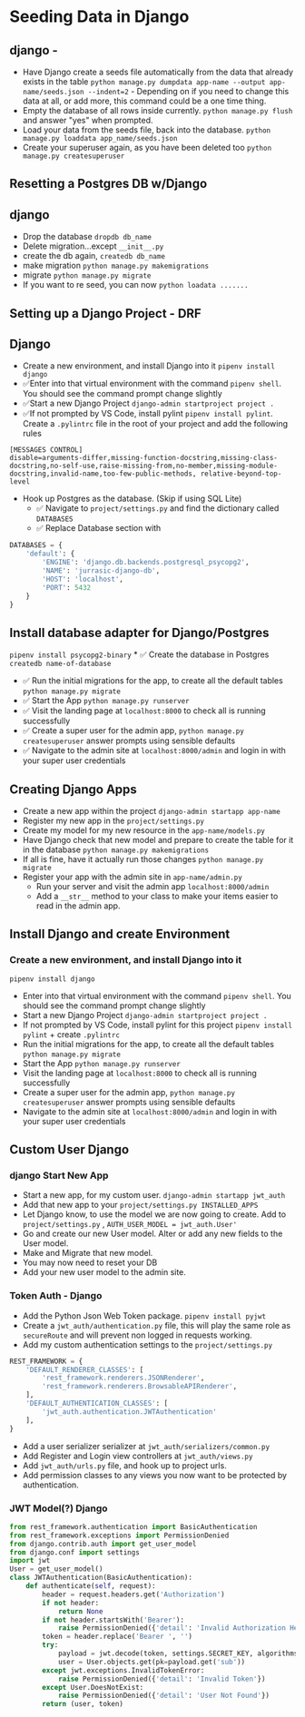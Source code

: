 # Seeding Data in Django

## django -

- Have Django create a seeds file automatically from the data that already exists in the table `python manage.py dumpdata app-name --output app-name/seeds.json --indent=2` - Depending on if you need to change this data at all, or add more, this command could be a one time thing.
- Empty the database of all rows inside currently. `python manage.py flush` and answer "yes" when prompted.
- Load your data from the seeds file, back into the database. `python manage.py loaddata app_name/seeds.json`
- Create your superuser again, as you have been deleted too `python manage.py createsuperuser`

## Resetting a Postgres DB w/Django

## django

- Drop the database `dropdb db_name`
- Delete migration...except `__init__.py`
- create the db again, `createdb db_name`
- make migration `python manage.py makemigrations`
- migrate `python manage.py migrate`
- If you want to re seed, you can now `python loadata .......`

## Setting up a Django Project - DRF

## Django

- Create a new environment, and install Django into it `pipenv install django`
- ✅Enter into that virtual environment with the command `pipenv shell`. You should see the command prompt change slightly
- ✅Start a new Django Project `django-admin startproject project .`
- ✅If not prompted by VS Code, install pylint `pipenv install pylint`. Create a `.pylintrc` file in the root of your project and add the following rules

```.pylint
[MESSAGES CONTROL]
disable=arguments-differ,missing-function-docstring,missing-class-docstring,no-self-use,raise-missing-from,no-member,missing-module-docstring,invalid-name,too-few-public-methods, relative-beyond-top-level
```

- Hook up Postgres as the database. (Skip if using SQL Lite)
  - ✅ Navigate to `project/settings.py` and find the dictionary called `DATABASES`
  - ✅ Replace Database section with

```python
DATABASES = {
    'default': {
        'ENGINE': 'django.db.backends.postgresql_psycopg2',
        'NAME': 'jurrasic-django-db',
        'HOST': 'localhost',
        'PORT': 5432
    }
}
```

## Install database adapter for Django/Postgres  

```pipenv install psycopg2-binary```
    *   ✅ Create the database in Postgres `createdb name-of-database`

- ✅ Run the initial migrations for the app, to create all the default tables `python manage.py migrate`
- ✅ Start the App `python manage.py runserver`
- ✅ Visit the landing page at `localhost:8000` to check all is running successfully
- ✅ Create a super user for the admin app, `python manage.py createsuperuser` answer prompts using sensible defaults
- ✅ Navigate to the admin site at `localhost:8000/admin` and login in with your super user credentials

## Creating Django Apps

- Create a new app within the project `django-admin startapp app-name`
- Register my new app in the `project/settings.py`
- Create my model for my new resource in the `app-name/models.py`
- Have Django check that new model and prepare to create the table for it in the database `python manage.py makemigrations`
- If all is fine, have it actually run those changes `python manage.py migrate`
- Register your app with the admin site in `app-name/admin.py`
  - Run your server and visit the admin app `localhost:8000/admin`
  - Add a `__str__` method to your class to make your items easier to read in the admin app.

## Install Django and create Environment

### Create a new environment, and install Django into it

`pipenv install django`

- Enter into that virtual environment with the command `pipenv shell`. You should see the command prompt change slightly
- Start a new Django Project `django-admin startproject project .`
- If not prompted by VS Code, install pylint for this project `pipenv install pylint` + create `.pylintrc`
- Run the initial migrations for the app, to create all the default tables `python manage.py migrate`
- Start the App `python manage.py runserver`
- Visit the landing page at `localhost:8000` to check all is running successfully
- Create a super user for the admin app, `python manage.py createsuperuser` answer prompts using sensible defaults
- Navigate to the admin site at `localhost:8000/admin` and login in with your super user credentials

## Custom User Django

### django Start New App

- Start a new app, for my custom user. `django-admin startapp jwt_auth`
- Add that new app to your `project/settings.py INSTALLED_APPS`
- Let Django know, to use the model we are now going to create. Add to `project/settings.py` , `AUTH_USER_MODEL = jwt_auth.User'`
- Go and create our new User model. Alter or add any new fields to the User model.
- Make and Migrate that new model.
- You may now need to reset your DB
- Add your new user model to the admin site.

### Token Auth - Django

- Add the Python Json Web Token package. `pipenv install pyjwt`
- Create a `jwt_auth/authentication.py` file, this will play the same role as `secureRoute` and will prevent non logged in requests working.
- Add my custom authentication settings to the `project/settings.py`

```python
REST_FRAMEWORK = {
    'DEFAULT_RENDERER_CLASSES': [
        'rest_framework.renderers.JSONRenderer',
        'rest_framework.renderers.BrowsableAPIRenderer',
    ],
    'DEFAULT_AUTHENTICATION_CLASSES': [
        'jwt_auth.authentication.JWTAuthentication'
    ],
}
```

- Add a user serializer serializer at `jwt_auth/serializers/common.py`
- Add Register and Login view controllers at `jwt_auth/views.py`
- Add `jwt_auth/urls.py` file, and hook up to project urls.
- Add permission classes to any views you now want to be protected by authentication.

### JWT Model(?) Django

```python
from rest_framework.authentication import BasicAuthentication
from rest_framework.exceptions import PermissionDenied
from django.contrib.auth import get_user_model
from django.conf import settings
import jwt
User = get_user_model()
class JWTAuthentication(BasicAuthentication):
    def authenticate(self, request):
        header = request.headers.get('Authorization')
        if not header:
            return None
        if not header.startsWith('Bearer'):
            raise PermissionDenied({'detail': 'Invalid Authorization Header'})
        token = header.replace('Bearer ', '')
        try:
            payload = jwt.decode(token, settings.SECRET_KEY, algorithms=['HS256'])
            user = User.objects.get(pk=payload.get('sub'))
        except jwt.exceptions.InvalidTokenError:
            raise PermissionDenied({'detail': 'Invalid Token'})
        except User.DoesNotExist:
            raise PermissionDenied({'detail': 'User Not Found'})
        return (user, token)
```
